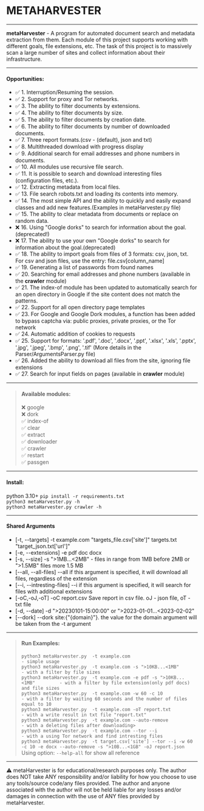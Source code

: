 # METAHARVESTER 
***
**metaHarvester** - A program for automated document search and metadata extraction from them. 
Each module of this project supports working with different goals, file extensions, etc. 
The task of this project is to massively scan a large number of sites and collect information about their infrastructure. 
***
#### **Opportunities**:
-  ✅ 1. Interruption/Resuming the session.
-  ✅ 2. Support for proxy and Tor networks.
-  ✅ 3. The ability to filter documents by extensions.
-  ✅ 4. The ability to filter documents by size.
-  ✅ 5. The ability to filter documents by creation date. 
-  ✅ 6. The ability to filter documents by number of downloaded documents.
-  ✅ 7. Three report formats.(csv - (default), json and txt)
-  ✅ 8. Multithreaded download with progress display
-  ✅ 9. Additional search for email addresses and phone numbers in documents.
-  ✅ 10. All modules use recursive file search.
-  ✅ 11. It is possible to search and download interesting files (configuration files, etc.).
-  ✅ 12. Extracting metadata from local files.
-  ✅ 13. File search robots.txt and loading its contents into memory.
-  ✅ 14. The most simple API and the ability to quickly and easily expand classes and add new features.(Examples in metaHarvester.py file)
-  ✅ 15. The ability to clear metadata from documents or replace on random data.
- ❌ 16. Using "Google dorks" to search for information about the goal.(deprecated!)
- ❌ 17. The ability to use your own "Google dorks" to search for information about the goal.(deprecated)
-  ✅ 18. The ability to import goals from files of 3 formats: csv, json, txt. For csv and json files, use the entry: file.csv[column_name]
- ✅ 19. Generating a list of passwords from found names
-  ✅ 20. Searching for email addresses and phone numbers (available in the **crawler** module)
-  ✅ 21. The index-of module has been updated to automatically search for an open directory in Google if the site content does not match the patterns.
-  ✅ 22. Support for all open directory page templates
-  ✅ 23. For Google and Google Dork modules, a function has been added to bypass captcha via: public proxies, private proxies, or the Tor network
-  ✅ 24. Automatic addition of cookies to requests
-  ✅ 25. Support for formats: '.pdf', '.doc', '.docx', '.ppt', '.xlsx', '.xls', '.pptx', '.jpg', '.jpeg', '.bmp', '.png', '.tif' (More details in the Parser/ArgumentsParser.py file)
-  ✅ 26. Added the ability to download all files from the site, ignoring file extensions
-  ✅ 27. Search for input fields on pages (available in **crawler** module)
***
> #### **Available modules:**
> ❌ google  
> ❌ dork  
> ✅ index-of  
> ✅ clear  
> ✅ extract  
> ✅ downloader  
> ✅ crawler  
> ✅ restart  
> ✅ passgen  

***
#### **Install:**
python 3.10+
`pip install -r requirements.txt` \
`python3 metaHarvester.py -h` \
`python3 metaHarvester.py crawler -h`  

***
#### **Shared Arguments**
+ [-t,  --targets]               -t     example.com "targets_file.csv['site']" targets.txt "target_json.txt['url']"
+ [-e,  --extensions]            -e     pdf doc docx
+ [-s,  --size]                  -s     ">1MB...<2MB" - files in range from 1MB before 2MB  or ">1.5MB" files more 1.5 MB
+ [--all, --all-files]           --all  if this argument is specified, it will download all files, regardless of the extension
+ [--i, --intresting-files]      --i    if this argument is specified, it will search for files with additional extensions
+ [-oC,-oJ,-oT]                  -oC report.csv   Save report in csv file. oJ - json file, oT - txt file
+ [-d,  --date]                  -d ">20230101-15:00:00" or ">2023-01-01...<2023-02-02"
+ [--dork]                       --dork site:{"{domain}"}.  the value for the domain argument will be taken from the -t argument



***
> #### **Run Examples:**
> `python3 metaHarvester.py  -t example.com                                  - simple usage`  
> `python3 metaHarvester.py  -t example.com -s ">10KB...<1MB"                - with a filter by file sizes`  
> `python3 metaHarvester.py  -t example.com -e pdf -s ">10KB...<1MB"         - with a filter by file extension(only pdf docs) and file sizes`  
> `python3 metaHarvester.py  -t example.com -w 60 -c 10                      - with a filter by waiting 60 seconds and the number of files equal to 10`  
> `python3 metaHarvester.py  -t example.com -oT report.txt                   - with a write result in txt file "report.txt"`  
> `python3 metaHarvester.py  -t example.com --auto-remove                    - with a deleting files after downloading>`  
> `python3 metaHarvester.py  -t example.com --tor --i                        - with a using Tor network and find intresting files`  
> `python3 metaHarvester.py  -t target.csv['site'] --tor --i -w 60 -c 10 -e docx --auto-remove -s ">10B...<1GB" -oJ report.json`  
> Using option: `--help-all` for show all reference
***
⚠️ metaHarvester is for educational/research purposes only. The author does NOT take ANY responsibility and/or liability for how you choose to use any tools/source code/any files provided. The author and anyone associated with the author will not be held liable for any losses and/or damages in connection with the use of ANY files provided by metaHarvester.
